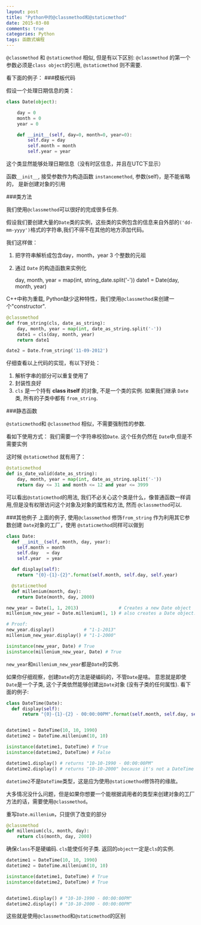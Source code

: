 ```yaml
---
layout: post
title: "Python中的@classmethod和@staticmethod"
date: 2015-03-08
comments: true
categories: Python
tags: 函数式编程
---
```

`@classmethod` 和 `@staticmethod` 相似, 但是有以下区别: `@classmethod` 的第一个参数必须是`class object`的引用, `@staticmethod` 则不需要.

看下面的例子：
###模板代码

假设一个处理日期信息的类：

```python
class Date(object):

    day = 0
    month = 0
    year = 0

    def __init__(self, day=0, month=0, year=0):
        self.day = day
        self.month = month
        self.year = year
```

这个类显然能够处理日期信息（没有时区信息，并且在UTC下显示）

函数`__init__`, 接受参数作为构造函数 `instancemethod`, 参数(self)，是不能省略的， 是新创建对象的引用

###类方法

我们使用`@classmethod`可以很好的完成很多任务.

假设我们要创建大量的`Date`类的实例，这些类的实例包含的信息来自外部的`('dd-mm-yyyy')`格式的字符串,我们不得不在其他的地方添加代码。

我们这样做：

1. 把字符串解析成包含day，month，year 3 个整数的元祖
2. 通过 `Date` 的构造函数来实例化

    day, month, year = map(int, string_date.split('-'))
    date1 = Date(day, month, year)

C++中称为重载, Python缺少这种特性，我们使用`@classmethod`来创建一个"constructor".

```python
@classmethod
def from_string(cls, date_as_string):
    day, month, year = map(int, date_as_string.split('-'))
    date1 = cls(day, month, year)
    return date1

date2 = Date.from_string('11-09-2012')
```

仔细查看以上代码的实现，有以下好处：

1. 解析字串的部分可以重复使用了
2. 封装性良好
3. `cls` 是一个持有 **class itself** 的对象, 不是一个类的实例. 如果我们继承 `Date` 类, 所有的子类中都有 `from_string`.

###静态函数

`@staticmethod`和 `@classmethod` 相似，不需要强制性的参数.

看如下使用方式：
我们需要一个字符串校验`Date`. 这个任务仍然在 `Date`中,但是不需要实例

这时候 `@staticmethod` 就有用了：

```python
@staticmethod
def is_date_valid(date_as_string):
    day, month, year = map(int, date_as_string.split('-'))
    return day <= 31 and month <= 12 and year <= 3999
```

可以看出`@staticmethod`的用法, 我们不必关心这个类是什么，像普通函数一样调用,但是没有权限访问这个对象及对象的属性和方法, 然而 `@classmethod`可以.

###其他例子
上面的例子, 使用`@classmethod` 修饰`from_string` 作为利用其它参数创建 `Date`对象的工厂，使用 `@staticmethod`同样可以做到

```python
class Date:
  def __init__(self, month, day, year):
    self.month = month
    self.day   = day
    self.year  = year

  def display(self):
    return "{0}-{1}-{2}".format(self.month, self.day, self.year)

  @staticmethod
  def millenium(month, day):
    return Date(month, day, 2000)

new_year = Date(1, 1, 2013)               # Creates a new Date object
millenium_new_year = Date.millenium(1, 1) # also creates a Date object. 

# Proof:
new_year.display()           # "1-1-2013"
millenium_new_year.display() # "1-1-2000"

isinstance(new_year, Date) # True
isinstance(millenium_new_year, Date) # True
```

`new_year`和`millenium_new_year`都是`Date`的实例.

如果你仔细观察，创建`Date`的方法是硬编码的，不管`Date`是啥。 意思就是即使`Date`是一个子类, 这个子类依然能够创建出`Date`对象 (没有子类的任何属性). 看下面的例子:

```python
class DateTime(Date):
  def display(self):
      return "{0}-{1}-{2} - 00:00:00PM".format(self.month, self.day, self.year)


datetime1 = DateTime(10, 10, 1990)
datetime2 = DateTime.millenium(10, 10)

isinstance(datetime1, DateTime) # True
isinstance(datetime2, DateTime) # False

datetime1.display() # returns "10-10-1990 - 00:00:00PM"
datetime2.display() # returns "10-10-2000" because it's not a DateTime object but a Date object. Check the implementation of the millenium method on the Date class
```

`datetime2`不是`DateTime`类型，这是应为使用`@staticmethod`修饰符的缘故。

大多情况没什么问题，但是如果你想要一个能根据调用者的类型来创建对象的工厂方法的话，需要使用`@classmethod`。

重写`Date.millenium`，只提供了改变的部分

```python
@classmethod
def millenium(cls, month, day):
    return cls(month, day, 2000)
```

确保`class`不是硬编码. `cls`能使任何子类. 返回的`object`一定是`cls`的实例. 

```python
datetime1 = DateTime(10, 10, 1990)
datetime2 = DateTime.millenium(10, 10)

isinstance(datetime1, DateTime) # True
isinstance(datetime2, DateTime) # True


datetime1.display() # "10-10-1990 - 00:00:00PM"
datetime2.display() # "10-10-2000 - 00:00:00PM"
```

这些就是使用`@classmethod`和`@staticmethod`的区别